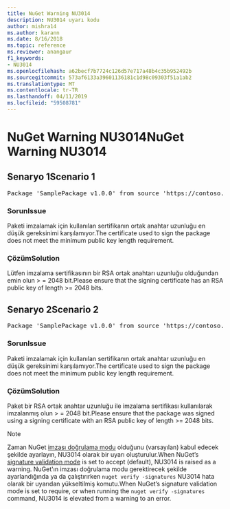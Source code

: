 ```yaml
---
title: NuGet Warning NU3014
description: NU3014 uyarı kodu
author: mishra14
ms.author: karann
ms.date: 8/16/2018
ms.topic: reference
ms.reviewer: anangaur
f1_keywords:
- NU3014
ms.openlocfilehash: a62becf7b7724c126d57e717a48b4c35b952492b
ms.sourcegitcommit: 573af6133a39601136181c1d98c09303f51a1ab2
ms.translationtype: MT
ms.contentlocale: tr-TR
ms.lasthandoff: 04/11/2019
ms.locfileid: "59508781"
---
```

# <a name="nuget-warning-nu3014"></a><span data-ttu-id="f2a48-103">NuGet Warning NU3014</span><span class="sxs-lookup"><span data-stu-id="f2a48-103">NuGet Warning NU3014</span></span>

## <a name="scenario-1"></a><span data-ttu-id="f2a48-104">Senaryo 1</span><span class="sxs-lookup"><span data-stu-id="f2a48-104">Scenario 1</span></span>

<pre>Package 'SamplePackage v1.0.0' from source 'https://contoso.com/index.json': The signing certificate does not meet a minimum public key length requirement.</pre>

### <a name="issue"></a><span data-ttu-id="f2a48-105">Sorun</span><span class="sxs-lookup"><span data-stu-id="f2a48-105">Issue</span></span>

<span data-ttu-id="f2a48-106">Paketi imzalamak için kullanılan sertifikanın ortak anahtar uzunluğu en düşük gereksinimi karşılamıyor.</span><span class="sxs-lookup"><span data-stu-id="f2a48-106">The certificate used to sign the package does not meet the minimum public key length requirement.</span></span>


### <a name="solution"></a><span data-ttu-id="f2a48-107">Çözüm</span><span class="sxs-lookup"><span data-stu-id="f2a48-107">Solution</span></span>

<span data-ttu-id="f2a48-108">Lütfen imzalama sertifikasının bir RSA ortak anahtarı uzunluğu olduğundan emin olun > = 2048 bit.</span><span class="sxs-lookup"><span data-stu-id="f2a48-108">Please ensure that the signing certificate has an RSA public key of length >= 2048 bits.</span></span>



## <a name="scenario-2"></a><span data-ttu-id="f2a48-109">Senaryo 2</span><span class="sxs-lookup"><span data-stu-id="f2a48-109">Scenario 2</span></span>

<pre>Package 'SamplePackage v1.0.0' from source 'https://contoso.com/index.json': The primary signature's certificate does not meet a minimum public key length requirement.</pre>

### <a name="issue"></a><span data-ttu-id="f2a48-110">Sorun</span><span class="sxs-lookup"><span data-stu-id="f2a48-110">Issue</span></span>

<span data-ttu-id="f2a48-111">Paketi imzalamak için kullanılan sertifikanın ortak anahtar uzunluğu en düşük gereksinimi karşılamıyor.</span><span class="sxs-lookup"><span data-stu-id="f2a48-111">The certificate used to sign the package does not meet the minimum public key length requirement.</span></span>


### <a name="solution"></a><span data-ttu-id="f2a48-112">Çözüm</span><span class="sxs-lookup"><span data-stu-id="f2a48-112">Solution</span></span>

<span data-ttu-id="f2a48-113">Paket bir RSA ortak anahtar uzunluğu ile imzalama sertifikası kullanılarak imzalanmış olun > = 2048 bit.</span><span class="sxs-lookup"><span data-stu-id="f2a48-113">Please ensure that the package was signed using a signing certificate with an RSA public key of length >= 2048 bits.</span></span>


> [!Note]
> <span data-ttu-id="f2a48-114">Zaman NuGet [imzası doğrulama modu](https://docs.microsoft.com/en-us/nuget/consume-packages/installing-signed-packages#configure-package-signature-requirements) olduğunu (varsayılan) kabul edecek şekilde ayarlayın, NU3014 olarak bir uyarı oluşturulur.</span><span class="sxs-lookup"><span data-stu-id="f2a48-114">When NuGet’s [signature validation mode](https://docs.microsoft.com/en-us/nuget/consume-packages/installing-signed-packages#configure-package-signature-requirements) is set to accept (default), NU3014 is raised as a warning.</span></span> <span data-ttu-id="f2a48-115">NuGet'ın imzası doğrulama modu gerektirecek şekilde ayarlandığında ya da çalıştırırken `nuget verify -signatures` NU3014 hata olarak bir uyarıdan yükseltilmiş komutu.</span><span class="sxs-lookup"><span data-stu-id="f2a48-115">When NuGet’s signature validation mode is set to require, or when running the `nuget verify -signatures` command, NU3014 is elevated from a warning to an error.</span></span> 
